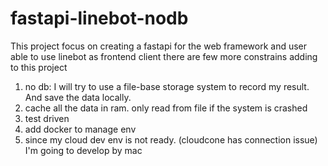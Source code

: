 # fastapi-linebot-nodb

This project focus on creating a fastapi for the web framework and user able to use linebot as frontend client
there are few more constrains adding to this project

1. no db: I will try to use a file-base storage system to record my result. And save the data locally.
2. cache all the data in ram. only read from file if the system is crashed
3. test driven
4. add docker to manage env
5. since my cloud dev env is not ready. (cloudcone has connection issue) I'm going to develop by mac
